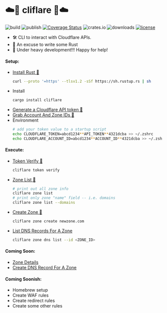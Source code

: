 # ☁️🚀 cliflare 🚀☁️
![build](https://github.com/davepmiller/cliflare/actions/workflows/ci.yml/badge.svg?branch=main)
![publish](https://github.com/davepmiller/cliflare/actions/workflows/publish.yml/badge.svg?branch=main)
[![Coverage Status](https://coveralls.io/repos/github/davepmiller/cliflare/badge.svg?branch=main)](https://coveralls.io/github/davepmiller/cliflare?branch=main)
![crates.io](https://img.shields.io/crates/v/cliflare.svg)
![downloads](https://img.shields.io/crates/d/cliflare)
[![license](https://img.shields.io/badge/license-MIT-green.svg)](https://opensource.org/licenses/MIT)

* 🛠 CLI️ to interact with Cloudflare APIs.
* 🥳 An excuse to write some Rust
* 👷 Under heavy development!!! Happy for help!

#### Setup:
* [Install Rust 📝](https://www.rust-lang.org/tools/install)
    ```bash
    curl --proto '=https' --tlsv1.2 -sSf https://sh.rustup.rs | sh
    ```
* Install
    ```bash
    cargo install cliflare
    ```
* [Generate a Cloudflare API token 📝](https://developers.cloudflare.com/cloudflare-one/api-terraform/scoped-api-tokens/)
* [Grab Account And Zone IDs 📝](https://developers.cloudflare.com/fundamentals/setup/find-account-and-zone-ids/)
* Environment
  ```bash
  # add your token value to a startup script
  echo CLOUDFLARE_TOKEN=abcd1234**API_TOKEN**4321dcba >> ~/.zshrc
  echo CLOUDFLARE_ACCOUNT_ID=abcd1234**ACCOUNT_ID**4321dcba >> ~/.zshrc
  ```
#### Execute:
* [Token Verify 📝](https://developers.cloudflare.com/api/operations/user-api-tokens-verify-token)
    ```bash
    cliflare token verify
    ```
* [Zone List 📝](https://developers.cloudflare.com/api/operations/zones-get)
    ```bash
    # print out all zone info
    cliflare zone list
    # print only zone "name" field -- i.e. domains
    cliflare zone list --domains
    ```
* [Create Zone 📝](https://developers.cloudflare.com/api/operations/zones-post)
  ```bash
  cliflare zone create newzone.com
  ```
* [List DNS Records For A Zone](https://developers.cloudflare.com/api/operations/dns-records-for-a-zone-list-dns-records)
  ```bash
  cliflare zone dns list --id <ZONE_ID>
  ```

#### Coming Soon:
* [Zone Details](https://developers.cloudflare.com/api/operations/zones-0-get)
* [Create DNS Record For A Zone](https://developers.cloudflare.com/api/operations/dns-records-for-a-zone-create-dns-record)

#### Coming Soonish:
* Homebrew setup
* Create WAF rules
* Create redirect rules
* Create some other rules
